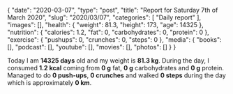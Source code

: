 {
    "date": "2020-03-07",
    "type": "post",
    "title": "Report for Saturday 7th of March 2020",
    "slug": "2020\/03\/07",
    "categories": [
        "Daily report"
    ],
    "images": [],
    "health": {
        "weight": 81.3,
        "height": 173,
        "age": 14325
    },
    "nutrition": {
        "calories": 1.2,
        "fat": 0,
        "carbohydrates": 0,
        "protein": 0
    },
    "exercise": {
        "pushups": 0,
        "crunches": 0,
        "steps": 0
    },
    "media": {
        "books": [],
        "podcast": [],
        "youtube": [],
        "movies": [],
        "photos": []
    }
}

Today I am <strong>14325 days</strong> old and my weight is <strong>81.3 kg</strong>. During the day, I consumed <strong>1.2 kcal</strong> coming from <strong>0 g</strong> fat, <strong>0 g</strong> carbohydrates and <strong>0 g</strong> protein. Managed to do <strong>0 push-ups</strong>, <strong>0 crunches</strong> and walked <strong>0 steps</strong> during the day which is approximately <strong>0 km</strong>.
